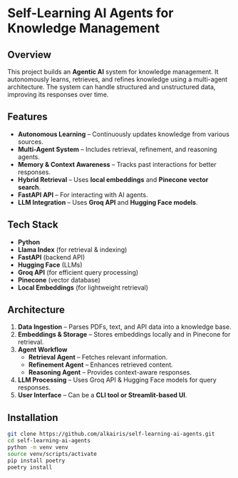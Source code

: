 # Self-Learning AI Agents for Knowledge Management  

## **Overview**  
This project builds an **Agentic AI** system for knowledge management. It autonomously learns, retrieves, and refines knowledge using a multi-agent architecture. The system can handle structured and unstructured data, improving its responses over time.  

## **Features**  
- **Autonomous Learning** – Continuously updates knowledge from various sources.  
- **Multi-Agent System** – Includes retrieval, refinement, and reasoning agents.  
- **Memory & Context Awareness** – Tracks past interactions for better responses.  
- **Hybrid Retrieval** – Uses **local embeddings** and **Pinecone vector search**.  
- **FastAPI API** – For interacting with AI agents.  
- **LLM Integration** – Uses **Groq API** and **Hugging Face models**.  

## **Tech Stack**  
- **Python**  
- **Llama Index** (for retrieval & indexing)  
- **FastAPI** (backend API)  
- **Hugging Face** (LLMs)  
- **Groq API** (for efficient query processing)  
- **Pinecone** (vector database)  
- **Local Embeddings** (for lightweight retrieval)  

## **Architecture**  
1. **Data Ingestion** – Parses PDFs, text, and API data into a knowledge base.  
2. **Embeddings & Storage** – Stores embeddings locally and in Pinecone for retrieval.  
3. **Agent Workflow**  
   - **Retrieval Agent** – Fetches relevant information.  
   - **Refinement Agent** – Enhances retrieved content.  
   - **Reasoning Agent** – Provides context-aware responses.  
4. **LLM Processing** – Uses Groq API & Hugging Face models for query responses.  
5. **User Interface** – Can be a **CLI tool or Streamlit-based UI**.  

## **Installation**  
```bash
git clone https://github.com/alkairis/self-learning-ai-agents.git
cd self-learning-ai-agents
python -m venv venv
source venv/scripts/activate
pip install poetry
poetry install
```
